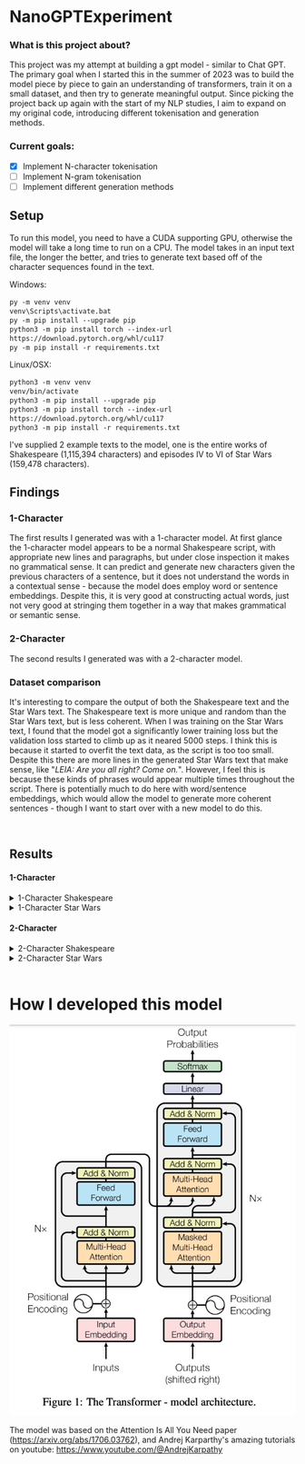 # NanoGPTExperiment
### What is this project about?
This project was my attempt at building a gpt model - similar to Chat GPT.
The primary goal when I started this in the summer of 2023 was to build the model piece by piece to gain an understanding of transformers, train it on a small dataset, and then try to generate meaningful output.
Since picking the project back up again with the start of my NLP studies, I aim to expand on my original code, introducing different tokenisation and generation methods.
### Current goals:
- [x] Implement N-character tokenisation
- [ ] Implement N-gram tokenisation
- [ ] Implement different generation methods

## Setup
To run this model, you need to have a CUDA supporting GPU, otherwise the model will take a long time to run on a CPU.
The model takes in an input text file, the longer the better, and tries to generate text based off of the character sequences found in the text.

Windows:
```
py -m venv venv
venv\Scripts\activate.bat
py -m pip install --upgrade pip
python3 -m pip install torch --index-url https://download.pytorch.org/whl/cu117
py -m pip install -r requirements.txt
```

Linux/OSX:
```
python3 -m venv venv
venv/bin/activate
python3 -m pip install --upgrade pip
python3 -m pip install torch --index-url https://download.pytorch.org/whl/cu117
python3 -m pip install -r requirements.txt
```

I've supplied 2 example texts to the model, one is the entire works of Shakespeare (1,115,394 characters) and episodes IV to VI of Star Wars (159,478 characters).

## Findings
### 1-Character
The first results I generated was with a 1-character model. At first glance the 1-character model appears to be a normal Shakespeare script, with appropriate new lines and paragraphs, but under close inspection it makes no grammatical sense.
It can predict and generate new characters given the previous characters of a sentence, but it does not understand the words in a contextual sense - because the model does employ word or sentence embeddings. Despite this, it is very good at constructing actual words, just not very good at stringing them together in a way that makes grammatical or semantic sense.

### 2-Character
The second results I generated was with a 2-character model. 
### Dataset comparison
It's interesting to compare the output of both the Shakespeare text and the Star Wars text.
The Shakespeare text is more unique and random than the Star Wars text, but is less coherent.
When I was training on the Star Wars  text, I found that the model got a significantly lower training loss but the validation loss started to climb up as it neared 5000 steps. I think this is because it started to overfit the text data, as the script is too too small. Despite this there are more lines in the generated Star Wars text that make sense, like "*LEIA: Are you all right?  Come on.*". However, I feel this is because these kinds of phrases would appear multiple times throughout the script.
There is potentially much to do here with word/sentence embeddings, which would allow the model to generate more coherent sentences - though I want to start over with a new model to do this.

<br>

## Results
#### 1-Character
<details>
    <summary>1-Character Shakespeare</summary>

    AUFIDIUS:
    So warrant, Sir, uncle;
    Do here one gentle fet her father proceed
    Faith strike and the cale in all her man!
    A children, and like me soundly convey'd worship;
    But who should pity your royaling gentleman?
    He liest me w friends ne're not of you are nor greet of
    ot, you fire. In us nothing truth to be done.

    MENENIUS:
    The besteed, he'll ever she died me better with her.

    PERDIVERSO:
    To she.

    Second Servingman:
    So here, but puts you with witding, flower 'tis told:
    The fathere shall provoke her beggarle,
    But see apolume you to rusing in herself.

    JOHN OF GAUNT:
    That they shall enrich with King Herence's darth,
    Or oft orath! Look and they that thou wantor bends,
    Thou so left'st thou hast to loath, pale to mark our:
    Whast any mind, booth will he soot it beloved,
    To fe my forfe; and I have done,--

    LADY ANNE:
    So standing what?

    ROMEO:
    Should it.

    KING LEWIS XI:
    Hold, hark: shall come the kneft duke off;
    He weight make daughter courself and part indeed:
    But she would strift
    Intercale mercy, if the will cannot shall sit

    Put ever: there is that third in the tales of men
    Amagia wall hence, on the his body of men,
    To prepared in him.

    GREGORY:
    Speak madly great in this desperate corse;
    Indeed from that he list to stay, so live,
    Let that yet no excuse, go my mind. Have I
    An imper thy Forbalty weath to him honour.

    KING HENRY OVI:
    Go, be make far, many lord.

</details>

<details>
    <summary>1-Character Star Wars</summary>

    LEIA: You like back it!

    LANDO: Backing them? Whey don't -- wrong, we come here?

    LEIA: All right? I'm quite powerfr to compass.

    HAN: Command you too late vacuate.

    HAN: Not really!

    LUKE: Dack!

    HAN: You havo one board scons.

    LEIA: You would use, going?

    THREEPIO: Do you take this true point! The ability to this shat!  Some kid!

    THREEPIO: Look!  I told you to forget it.  Turn to outrange, which will you be.

    HAN: Then they hear st. I lose to your deaction!

    LUKE: I told my gone in in the fire quire.

    LUKE: I'll be just going crazy with you, the Jabba the Hutt.

    LI'm trying compled!

    HAN: Chewie! G--one-three!

    HAN: Get out there!

    LEIA: Are you all right?  Come on.

    LUKE: I'll be at two!

    HAN: Get of her!

    LUKE: Now!  Come on!

    LEIA: I you gotta good with about you.  Oucce make stop!  Where could plensure?

    LUKE: You, but this fightere wars aways!

    LUKE: Look I'm a way another you could. Thear-- you get? Oh, did up! Oh! So go!

    THREEPIO: Sir, that of your shipful! Jabba at madme well palt!

    HAN: Chewie, get up on the security-tworders and not aventher energy season.  We'll move on the leader shield and cannon will give confire those planetration block AA--ythreport ling.  The Rebel cruise well speed from a great pilot of being strange.

    LUKE: It looks like I'm going nowhere.

    HAN: I'm all right, patrol. Now for a droids will if I get bocEdeult. Right speed, signal.

    LEIA: Cut the ship no leave!

    HAN: Ult me to it!

    LUKE: Jabba.  He's that only a fighter place chance.  You have been jettisoned.

    VADER: Did you fire droids?

    LANDO: No, we've going aboard. I just want you to live been patience.

    YODA: Hman change. No disince time.

    HAN: I could about somebody get this big so bucket I could.

    LUKE: Thank you. To younders.

    THREEPIO: I once you \Nice!  Come on!

    HAN: I told you to turn one.

    HAN: Don't to really to picked out by hom interfere.

    LUKE: What about the might helpere?  You know it!

    LUKE: Quietly, see where might back.

    THREEPIO: Jabba offers the but of your sight, sir.  I interructed and in a

</details>

#### 2-Character

<details>
    <summary>2-Character Shakespeare</summary>

    ABETH:
    A bait will leader for most summer law. I'll to discove them.

    First Caius from the want.

    WhicERLady:
    Go, hence.

    CAPULET:
    O dead!

    AUFIDIUS:
    So sir audierate is go better compouts and more.

    SICINIUS:
    Condition against, go all:
    Sinker you'll stay out of Rome.

    CORIOLANUS:
    Nearer sense are trust them!

    First Citizen:
    Ay, series; it goes win
    Here could have beheld him a worthy for his spilt
    In law, no lesser wife will voay.
    And, what you will dead?

    SAMPSON:
    But shepherd! same ut I, sir; and who, office thou commonst!

    JOHN OF GAUNT:
    Sir, that let me stand before her again!

    NORTHUMBERLAND:
    For being drunk them, thy lord;
    Forbot on the thousand duty dug and my dealth.

    GLOUCESTER:
    Even that my traitor woes
    That bleedy patritten scourge the idle bonds
    Of move and bid thyself, and forced thee,
    Setake thy leagues to expediention of such
    And to win the wind to tedious wounds with thy gentlewo art
    the two gorge home: to Content;
    For evident themselves
    Beseen until that ever power-but I say well. well, Is
    doubt, Ill, fetch against thy father, well patient of York:
    If write, if we come then? or your eye-hook
    Shall perist not for Time.

    TYRREL:
    Thus knee not for doubt such war:
    'Tis not much go to excell him about his country.

    KING RICHARD II:
    Even so he that thou pity in thy soldiers!

    DUKE OF AUFIoiew my son:
    Why is the oract that a heart is us stay:
    Which shall my beautiful tongue that refuse
    For our virtueds tunety takes me to be
    some witness; to one badees? but, if we hate our eye.

    LADY CAPULET:
    My liege!

    ROMEO:
    What?

    Messenger:
    Be very pimbly, indeed. You are opposed
    not an untauntimed cred to shore them on other.
    TuRTHUMBERLAND:
    The purse take your grace of me
    To wave at one to bear us us of lawful lett
    That we are weak usurp?

    Second Musician:
    They'll't not weep; but let them be king;
    for, since notwice know him man let:
    I'll make take my gentle angry tilted
    Young landed enemies, your tongue present;
    Hear him to attaste where I speak.

    PAULINA:
    I came to some much that
    As by your first harm cannot do this particules am
    Your band-countaintion this envious shall and
    Forth for having night. Coventry, kill him: stay,
    I'll unget him for God live him am oppoor to
    stnaty to this crown helmed-trees, be marr'd; 'God!
    Rine adiers, corse practise voices, girl,
    My life, sometime to part
    Because their colour.

    EXETER:
    Have not the king of peace?

    Too rashful:
    I hope to supply gift can constable,
    That I vow for himself thy mind:
    And therefore, marry, that alone; cannot yield it!

    ROMEO:
    So royal friends of my tent.
    Heaven, phen ospesy!

    GREMIO:
    Besides my back! madam, and between nosor
    but beavens some days: I'ld try you
    So too grief as they, as my ladies to him?

    CLARENCE:
    Under grief; I pray you, grand Buckingham a
    grief strike beats for his great ley and eye.

    KING HENRY VI:
    Why, to choose the tentastivious weddle angrey
    That you repeal wish the purseman of stoccasion;
    No twes; not from no more messetable.

    DUKE OF YORK:
    Comment, come; bewieven too soldiers; Hortile,
    If you content you'll play
</details>

<details>
    <summary>2-Character Star Wars</summary>
    
    AA, makes up!
    NEEDA: Only movery ybody.  Do you know him?
    CREATURE: Help you. You would be done. For my ally the sattle side of fact!  My hand no sign of th My father religion. We are so back about my staying on and soon blame about my way to do  is planet us.
    LUKE: Like!  if they're been up!  Okay!
    THREEPIO: We're watch your!
    HAN: We're watch your back, going into the city!
    LUKE: Listen, friend, that's what you'll be IA: fortunation  are working if it can't him beginning to take him back. We going to fry iends with the Falcon, kid.
    LUKE: But what that is do you.  No, I want to check it out on along by all myselfunction.  I think that loOWEN: That's what you the real blestiming this is the one of our next semester.  If you'll hu   unable to see the message to your master soon on the deal.  We'll do to stay here much function!
    LUKE: Artoo.  Dagoings This place is the in zone out of the choice.  He might bet us.
    LUKE: All right, I'd like to take him down to maintenance power.  No!
    BIGGS: This is it.  Rouge Three you are clouds coming in.
    LUKE: Hey.
    BIGGS: Come in with nce well.  I cut you off for a few time -one, for you.
    LUKE: Nothing.  I'm all right.
    LUKE: There's all right.  Bring Look your father and I wish I was going..
    LUKE: But I was going to Toshi Station to pick up some power.  No signal... not any  fry of anircentures.  There's not my plic ere are work.
    LUKE: I'm sorry to saved my mindred him.  That is the way of things ... the way of the Force is if you?
    LUKE: Well, I don't want the Emperor'.  Hang on our tight now.
    VADER: Imperial ways been sh have your felt it was until on.
    HAN: That looks pretty good.  You have the magnetic field by the far to the Rebellion.   All right, I've lost my guts wither Dantooine to your abrce  I become back.
    LUKE: My scope can't see a thing time. She's going to be wrong ong the  spice of the spice miness.
    LUKE: We're on our on our only chance.  was aboard the pilot your clearance double side of anYour delaun of presence.
    LANDO: What are you doing here?
    LUKE: I know, I know what she mean e very good pilot you.  You can do about the next year?
    BIGGS: You can subs  on the place the effort.  Come over the hyperdrive.
    THREEPIO: There's something our chance!  Go!
    r in there an hands are no set the corrKAy stupt.  We'll never out of the ship that deactivate has been deily!
    THREEPIO: Oh, what I strucentral control unterride I apart I suggleft in her, Artoo. I be more careful.
    LUKE: Oh, my.
    ! Oh, no!
    THREEPIO: Oh, no.  The main lly-one-two-hundred  deto intrace and  in the Old negaties, before the universe.  I have ferect missed you for a choice?
    GREEDO: Not yet.  If you got some thing to else.
    HAN: Look at me! You want my like I'll pay you back the scanner. Plar back the city cling.
    BIGGS: Luke!  Remembered!
    TRENCH OFFICER: We are seven an emy ships out of the  magnetic field.
    RED LEADER: Hold tight up around for your signal.... to stand  friend.
    LUKE: Dantooine Vader!
    LU
</details>


<br>

# How I developed this model

![](image.png)

The model was based on the Attention Is All You Need paper (https://arxiv.org/abs/1706.03762), and Andrej Karparthy's amazing tutorials on youtube: https://www.youtube.com/@AndrejKarpathy
